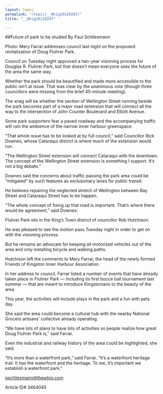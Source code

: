 ```yaml
---
layout: topic
permalink: "/topic/__Whig20120207/"
title: "__Whig20120207"

---
```


##Future of park to be studied
By Paul Schliesmann

Photo: Mary Farrar addresses council last night on the proposed revitalization of Doug Fluhrer Park.

<div class="column2">

Council on Tuesday night approved a two-year visioning process for Douglas R. Fluhrer Park, but that doesn’t mean everyone sees the future of the area the same way.

Whether the park should be beautified and made more accessible to the public isn’t at issue. That was clear by the unanimous vote (though three councillors were missing from the brief 45-minute meeting).

The snag will be whether the section of Wellington Street running beside the park becomes part of a major road extension that will connect all the way to the intersection of John Counter Boulevard and Elliott Avenue.

Some park supporters fear a paved roadway and the accompanying traffic will ruin the ambience of the narrow inner harbour greenspace.

“That whole issue has to be looked at by full council,” said Councillor Rick Downes, whose Cataraqui district is where much of the extension would run.

“The Wellington Street extension will connect Cataraqui with the downtown. The concept of the Wellington Street extension is something I support. It’s not a big debate.”

Downes said the concerns about traffic passing the park area could be “mitigated” by such features as exclusionary lanes for public transit.

He believes repairing the neglected stretch of Wellington between Bay Street and Cataraqui Street has to be happen.

“The whole concept of fixing up that road is important. That’s where there would be agreement,” said Downes.

Fluhrer Park sits in the King’s Town district of councillor Rob Hutchison.

He was pleased to see the motion pass Tuesday night in order to get on with the visioning process.

But he remains an advocate for keeping all motorized vehicles out of the area and only installing bicycle and walking paths.

Hutchison left the comments to Mary Farrar, the head of the newly formed Friends of Kingston Inner Harbour Association.

In her address to council, Farrar listed a number of events that have already taken place in Fluhrer Park — including its first bocce ball tournament last summer — that are meant to introduce Kingstonians to the beauty of the area.

This year, the activities will include plays in the park and a fun with pets day.

She said the area could become a cultural hub with the nearby National Grocers artisans’ collective already operating.

“We have lots of plans to have lots of activities so people realize how great Doug Fluhrer Park is,” said Farrar.

Even the industrial and railway history of the area could be highlighted, she said.

“It’s more than a waterfront park,” said Farrar. “It’s a waterfront heritage trail. It has the waterfront and the heritage. To me, it’s important we establish a waterfront park.”

</div>

pschliesmann@thewhig.com

Article ID# 3464045
